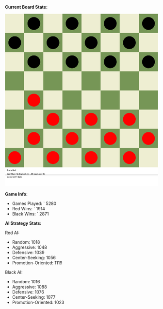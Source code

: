 
**Current Board State:**  
<!-- START_GIF -->
![Checkers Game](./checkers_game.gif)
<!-- END_GIF -->

**Game Info:**  
- Games Played: `<!-- GAMES_PLAYED --> 5280
- Red Wins: `<!-- RED_WINS --> 1914
- Black Wins: `<!-- BLACK_WINS --> 2871

<!-- AI_STATS -->
**AI Strategy Stats:**

Red AI:
- Random: 1018
- Aggressive: 1048
- Defensive: 1039
- Center-Seeking: 1056
- Promotion-Oriented: 1119

Black AI:
- Random: 1016
- Aggressive: 1088
- Defensive: 1076
- Center-Seeking: 1077
- Promotion-Oriented: 1023

